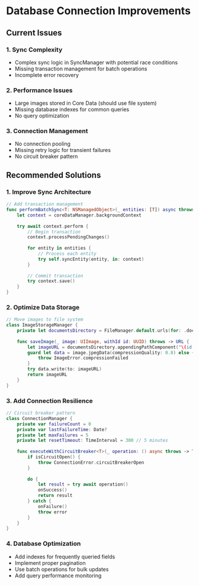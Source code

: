 # Database Connection Improvements

## Current Issues

### 1. Sync Complexity
- Complex sync logic in SyncManager with potential race conditions
- Missing transaction management for batch operations
- Incomplete error recovery

### 2. Performance Issues
- Large images stored in Core Data (should use file system)
- Missing database indexes for common queries
- No query optimization

### 3. Connection Management
- No connection pooling
- Missing retry logic for transient failures
- No circuit breaker pattern

## Recommended Solutions

### 1. Improve Sync Architecture
```swift
// Add transaction management
func performBatchSync<T: NSManagedObject>(_ entities: [T]) async throws {
    let context = coreDataManager.backgroundContext
    
    try await context.perform {
        // Begin transaction
        context.processPendingChanges()
        
        for entity in entities {
            // Process each entity
            try self.syncEntity(entity, in: context)
        }
        
        // Commit transaction
        try context.save()
    }
}
```

### 2. Optimize Data Storage
```swift
// Move images to file system
class ImageStorageManager {
    private let documentsDirectory = FileManager.default.urls(for: .documentDirectory, in: .userDomainMask).first!
    
    func saveImage(_ image: UIImage, withId id: UUID) throws -> URL {
        let imageURL = documentsDirectory.appendingPathComponent("\(id.uuidString).jpg")
        guard let data = image.jpegData(compressionQuality: 0.8) else {
            throw ImageError.compressionFailed
        }
        try data.write(to: imageURL)
        return imageURL
    }
}
```

### 3. Add Connection Resilience
```swift
// Circuit breaker pattern
class ConnectionManager {
    private var failureCount = 0
    private var lastFailureTime: Date?
    private let maxFailures = 5
    private let resetTimeout: TimeInterval = 300 // 5 minutes
    
    func executeWithCircuitBreaker<T>(_ operation: () async throws -> T) async throws -> T {
        if isCircuitOpen() {
            throw ConnectionError.circuitBreakerOpen
        }
        
        do {
            let result = try await operation()
            onSuccess()
            return result
        } catch {
            onFailure()
            throw error
        }
    }
}
```

### 4. Database Optimization
- Add indexes for frequently queried fields
- Implement proper pagination
- Use batch operations for bulk updates
- Add query performance monitoring